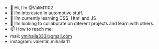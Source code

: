 - 👋 Hi, I’m @ValiM1102
- 👀 I’m interested in automotive stuff.
- 🌱 I’m currently learning CSS, Html and JS
- 💞️ I’m looking to collaborate on diferent projects and learn with others.
- 📫 How to reach me: 
- mail: vmihaila333@gmail.com
- instagram: valentin.mihaila.11

<!---
ValiM1102/ValiM1102 is a ✨ special ✨ repository because its `README.md` (this file) appears on your GitHub profile.
You can click the Preview link to take a look at your changes.
--->
